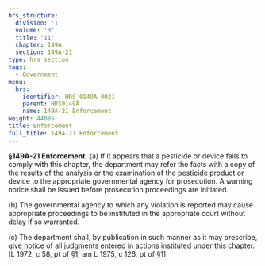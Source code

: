 ```yaml
---
hrs_structure:
  division: '1'
  volume: '3'
  title: '11'
  chapter: 149A
  section: 149A-21
type: hrs_section
tags:
  - Government
menu:
  hrs:
    identifier: HRS_0149A-0021
    parent: HRS0149A
    name: 149A-21 Enforcement
weight: 44085
title: Enforcement
full_title: 149A-21 Enforcement
---
```

**§149A-21 Enforcement.** (a) If it appears that a pesticide or device fails to comply with this chapter, the department may refer the facts with a copy of the results of the analysis or the examination of the pesticide product or device to the appropriate governmental agency for prosecution. A warning notice shall be issued before prosecution proceedings are initiated.

(b) The governmental agency to which any violation is reported may cause appropriate proceedings to be instituted in the appropriate court without delay if so warranted.

(c) The department shall, by publication in such manner as it may prescribe, give notice of all judgments entered in actions instituted under this chapter. [L 1972, c 58, pt of §1; am L 1975, c 126, pt of §1]